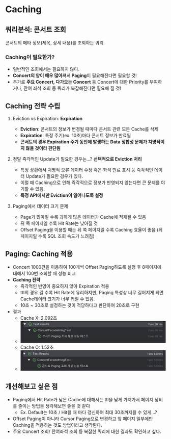 # Caching

## 쿼리분석: 콘서트 조회
콘서트의 메타 정보(제목, 상세 내용)를 조회하는 쿼리.
### Caching이 필요한가?
 - 일반적인 조회에서는 필요하지 않다.
 - **Concert의 양이 매우 많아져서 Paging**이 필요해진다면 필요할 것!
 - 추가로 **주요 Concert, 다가오는 Concert** 등 Concert에 대한 Priority를 부여하거나, 잔여 좌석 조회 등 쿼리가 복잡해진다면 필요해 질 것!

## Caching 전략 수립
1. Eviction vs Expiration: **Expiration**
   - **Eviction**: 콘서트의 정보가 변경될 때마다 콘서트 관련 모든 Cache를 삭제
   - **Expiration**: 특정 주기(ex. 10초)마다 콘서트 정보가 만료됨
   - **콘서트의 경우 Expiration 주기 동안에 발생하는 Data 정합성 문제가 치명적이지 않을 것이라 판단됨**

2. 정말 즉각적인 Update가 필요한 경우는...? **선택적으로 Eviction 처리**
   - 특정 상황에서 치명적 오류 데이터 수정 혹은 좌석 만료 표시 등 즉각적인 데이터 Update가 필요한 경우가 있다.
   - 이럴 때 Caching으로 인해 즉각적으로 정보가 반영되지 않는다면 큰 문제를 야기할 수 있음.
   - **특정 API에서만 Eviction이 일어나도록 설정**

3. Paging에서 데이터 크기 문제
   - Page가 많아질 수록 과하게 많은 데이터가 Cache에 적재될 수 있음
   - 뒤 쪽 페이지일 수록 Hit Rate는 낮아질 것
   - Offset Paging을 이용할 때는 뒤 쪽 페이지일 수록 Caching 효율이 좋음 (뒤 페이지일 수록 SQL 조회 속도가 느려짐)

## Paging: Caching 적용
 - Concert 1000건을 이용하여 100개씩 Offset Paging하도록 설정 후 8페이지에 대해서 100번 조회할 때 성능 비교
 - **Caching 전략**
   - 즉각적인 반영이 중요하지 않아 Expiration 적용
   - ttl의 경우 길 수록 Hit Rate에 유리하지만, Paging 특성상 너무 길어지게 되면 Cache데이터 크기가 너무 커질 수 있음.
   - 10초 ~ 30초로 설정하는 것이 적당하다고 판단하여 20초로 구현
 - 결과
   - Cache X: 2.092초
   - ![Cache result - without cache](images/cache-test-result-without-cache.png)
   - Cache O: 1.52초
   - ![Cache result - with cache](images/cache-test-resul-with-cache.png)

## 개선해보고 싶은 점
 - Paging에서 Hit Rate가 낮은 Cache에 대해서는 ttl을 낮게 가져가서 페이지 낭비를 줄이는 방법을 생각해보면 좋을 것 같다
   - Ex. Default는 10초 / Hit될 때 마다 갱신하여 최대 30초까지될 수 있게...?
 - Offset Paging이 아니라 Cursor Paging으로 변경하고 앞 페이지 일부에만 Caching을 적용하는 것도 방법이라고 생각된다.
 - 주요 Concert 조회/ 잔여좌석 조회 등 복잡한 쿼리에 대한 결과도 확인하고 싶다.